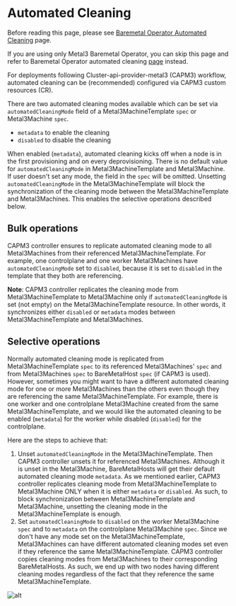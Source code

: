 # Automated Cleaning

Before reading this page, please see [Baremetal Operator Automated Cleaning](../bmo/automated_cleaning.md) page.

If you are using only Metal3 Baremetal Operator, you can skip this page and refer to Baremetal
Operator automated cleaning [page](../bmo/automated_cleaning.md) instead.

For deployments following Cluster-api-provider-metal3 (CAPM3) workflow, automated cleaning can
be (recommended) configured via CAPM3 custom resources (CR).

There are two automated cleaning modes available  which can be set via `automatedCleaningMode` field of a
Metal3MachineTemplate `spec` or Metal3Machine `spec`.

- `metadata` to enable the cleaning
- `disabled` to disable the cleaning

When enabled (`metadata`), automated cleaning kicks off when a node is in the first provisioning and on every deprovisioning.
There is no default value for `automatedCleaningMode` in Metal3MachineTemplate and Metal3Machine. If user doesn't set any mode,
the field in the `spec` will be omitted. Unsetting `automatedCleaningMode` in the Metal3MachineTemplate will block the synchronization
of the cleaning mode between the Metal3MachineTemplate and Metal3Machines. This enables the selective operations described below.

## Bulk operations

CAPM3 controller ensures to replicate automated cleaning mode to all Metal3Machines from their referenced Metal3MachineTemplate.
For example, one controlplane and one worker Metal3Machines have `automatedCleaningMode` set to `disabled`, because it is set to `disabled` in the template that they both are referencing.

**Note**: CAPM3 controller replicates the cleaning mode from Metal3MachineTemplate to Metal3Machine only if `automatedCleaningMode` is set (not empty) on the Metal3MachineTemplate resource. In other words, it synchronizes either `disabled` or `metadata` modes between Metal3MachineTemplate and Metal3Machines.

## Selective operations

Normally automated cleaning mode is replicated from Metal3MachineTemplate `spec` to its referenced Metal3Machines' `spec` and from Metal3Machines `spec` to BareMetalHost `spec` (if CAPM3 is used). However, sometimes you might want to have a different automated cleaning mode for one or more Metal3Machines than the others even though they are referencing the same Metal3MachineTemplate. For example, there is one worker and one controlplane Metal3Machine created from the same Metal3MachineTemplate, and we would like the automated cleaning to be enabled (`metadata`) for the worker while disabled (`disabled`) for the controlplane.

Here are the steps to achieve that:

1. Unset `automatedCleaningMode` in the Metal3MachineTemplate. Then CAPM3 controller unsets it for referenced Metal3Machines. Although it is unset in the Metal3Machine, BareMetalHosts will get their default automated cleaning mode `metadata`. As we mentioned earlier, CAPM3 controller replicates cleaning mode from Metal3MachineTemplate to Metal3Machine ONLY when it is either `metadata` or `disabled`. As such, to block synchronization between Metal3MachineTemplate and Metal3Machine, unsetting the cleaning mode in the Metal3MachineTemplate is enough.
1. Set `automatedCleaningMode` to `disabled` on the worker Metal3Machine `spec` and to `metadata` on the controlplane Metal3Machine `spec`. Since we don't have any mode set on the Metal3MachineTemplate, Metal3Machines can have different automated cleaning modes set even if they reference the same Metal3MachineTemplate. CAPM3 controller copies cleaning modes from Metal3Machines to their corresponding BareMetalHosts. As such, we end up with two nodes having different cleaning modes regardless of the fact that they reference the same Metal3MachineTemplate.

![alt](images/object-ref.svg)
